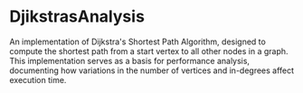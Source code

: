 # DjikstrasAnalysis
An implementation of Dijkstra's Shortest Path Algorithm, designed to compute the shortest path from a start vertex to all other nodes in a graph. This implementation serves as a basis for performance analysis, documenting how variations in the number of vertices and in-degrees affect execution time.
